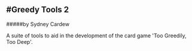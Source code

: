 #Greedy Tools 2
---
#####by Sydney Cardew

A suite of tools to aid in the development of the card game 'Too Greedily, Too Deep'.